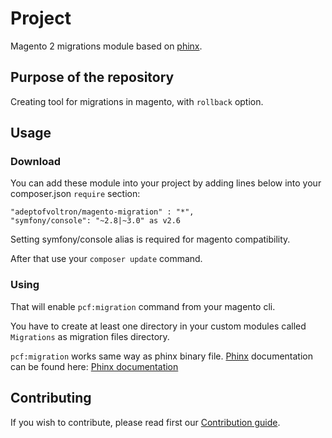 # Project
Magento 2 migrations module based on [phinx](https://github.com/cakephp/phinx).

## Purpose of the repository
Creating tool for migrations in magento, with `rollback` option.

## Usage

### Download
You can add these module into your project by adding lines below into your composer.json `require` section:
```
"adeptofvoltron/magento-migration" : "*",
"symfony/console": "~2.8|~3.0" as v2.6
```
Setting symfony/console alias is required for magento compatibility.

After that use your `composer update` command.

### Using
That will enable `pcf:migration` command from your magento cli.

You have to create at least one directory in your custom modules called `Migrations` as migration files directory.

`pcf:migration` works same way as phinx binary file. [Phinx](https://github.com/cakephp/phinx) documentation can be found here: [Phinx documentation](http://docs.phinx.org)

## Contributing

If you wish to contribute, please read first our [Contribution guide](CONTRIBUTING.md).
